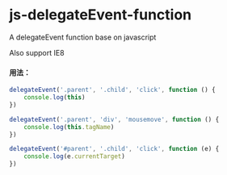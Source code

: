 # js-delegateEvent-function
A delegateEvent function base on javascript

Also support IE8
#### 用法：
```javascript
delegateEvent('.parent', '.child', 'click', function () {
    console.log(this)
})

delegateEvent('.parent', 'div', 'mousemove', function () {
    console.log(this.tagName)
})

delegateEvent('#parent', '.child', 'click', function (e) {
    console.log(e.currentTarget)
})
```

